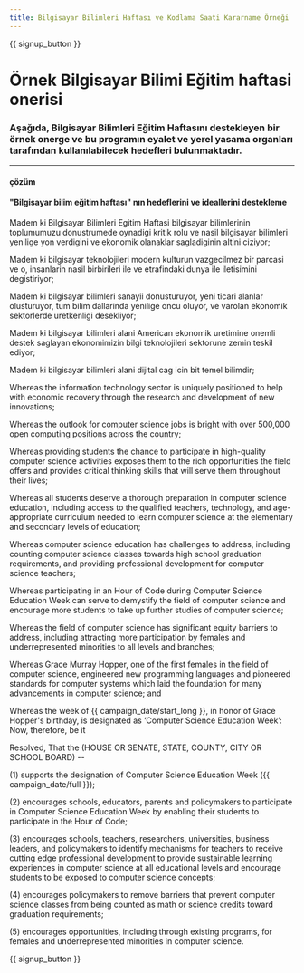 ```yaml
---
title: Bilgisayar Bilimleri Haftası ve Kodlama Saati Kararname Örneği
---
```


{{ signup_button }}

# Örnek Bilgisayar Bilimi Eğitim haftasi onerisi

### Aşağıda, Bilgisayar Bilimleri Eğitim Haftasını destekleyen bir örnek onerge ve bu programın eyalet ve yerel yasama organları tarafından kullanılabilecek hedefleri bulunmaktadır.

* * *

#### **çözüm**  


#### "Bilgisayar bilim eğitim haftası" nın hedeflerini ve ideallerini destekleme

Madem ki Bilgisayar Bilimleri Egitim Haftasi bilgisayar bilimlerinin toplumumuzu donustrumede oynadigi kritik rolu ve nasil bilgisayar bilimleri yenilige yon verdigini ve ekonomik olanaklar sagladiginin altini ciziyor;

Madem ki bilgisayar teknolojileri modern kulturun vazgecilmez bir parcasi ve o, insanlarin nasil birbirileri ile ve etrafindaki dunya ile iletisimini degistiriyor;

Madem ki bilgisayar bilimleri sanayii donusturuyor, yeni ticari alanlar olusturuyor, tum bilim dallarinda yenilige oncu oluyor, ve varolan ekonomik sektorlerde uretkenligi desekliyor;

Madem ki bilgisayar bilimleri alani American ekonomik uretimine onemli destek saglayan ekonomimizin bilgi teknolojileri sektorune zemin teskil ediyor;

Madem ki bilgisayar bilimleri alani dijital cag icin bit temel bilimdir;

Whereas the information technology sector is uniquely positioned to help with economic recovery through the research and development of new innovations;

Whereas the outlook for computer science jobs is bright with over 500,000 open computing positions across the country;

Whereas providing students the chance to participate in high-quality computer science activities exposes them to the rich opportunities the field offers and provides critical thinking skills that will serve them throughout their lives;

Whereas all students deserve a thorough preparation in computer science education, including access to the qualified teachers, technology, and age-appropriate curriculum needed to learn computer science at the elementary and secondary levels of education;

Whereas computer science education has challenges to address, including counting computer science classes towards high school graduation requirements, and providing professional development for computer science teachers;

Whereas participating in an Hour of Code during Computer Science Education Week can serve to demystify the field of computer science and encourage more students to take up further studies of computer science;

Whereas the field of computer science has significant equity barriers to address, including attracting more participation by females and underrepresented minorities to all levels and branches;

Whereas Grace Murray Hopper, one of the first females in the field of computer science, engineered new programming languages and pioneered standards for computer systems which laid the foundation for many advancements in computer science; and

Whereas the week of {{ campaign_date/start_long }}, in honor of Grace Hopper's birthday, is designated as ‘Computer Science Education Week’: Now, therefore, be it <br />

Resolved, That the (HOUSE OR SENATE, STATE, COUNTY, CITY OR SCHOOL BOARD) --

(1) supports the designation of Computer Science Education Week ({{ campaign_date/full }});

(2) encourages schools, educators, parents and policymakers to participate in Computer Science Education Week by enabling their students to participate in the Hour of Code;

(3) encourages schools, teachers, researchers, universities, business leaders, and policymakers to identify mechanisms for teachers to receive cutting edge professional development to provide sustainable learning experiences in computer science at all educational levels and encourage students to be exposed to computer science concepts;

(4) encourages policymakers to remove barriers that prevent computer science classes from being counted as math or science credits toward graduation requirements;

(5) encourages opportunities, including through existing programs, for females and underrepresented minorities in computer science.

{{ signup_button }}